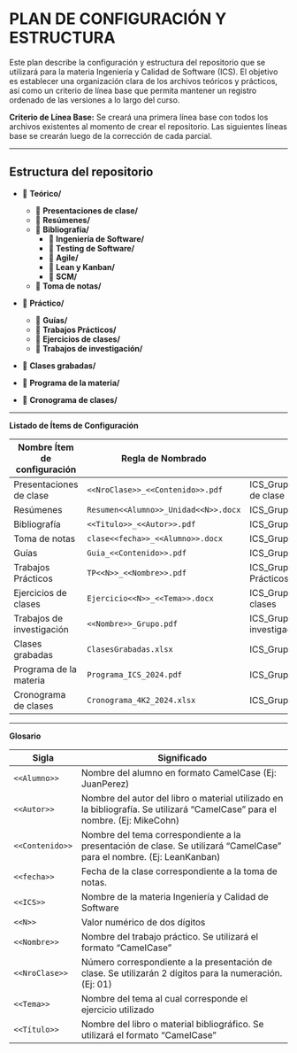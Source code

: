 # PLAN DE CONFIGURACIÓN Y ESTRUCTURA

Este plan describe la configuración y estructura del repositorio que se utilizará para la materia Ingeniería y Calidad de Software (ICS). El objetivo es establecer una organización clara de los archivos teóricos y prácticos, así como un criterio de línea base que permita mantener un registro ordenado de las versiones a lo largo del curso.


**Criterio de Línea Base:**
Se creará una primera línea base con todos los archivos existentes al momento de crear el repositorio. Las siguientes líneas base se crearán luego de la corrección de cada parcial.

---

## **Estructura del repositorio**
- 📂 **Teórico/**
  - 📁 **Presentaciones de clase/**
  - 📁 **Resúmenes/**
  - 📁 **Bibliografía/**
    - 📁 **Ingeniería de Software/**
    - 📁 **Testing de Software/**
    - 📁 **Agile/**
    - 📁 **Lean y Kanban/**
    - 📁 **SCM/**
  - 📁 **Toma de notas/**

- 📂 **Práctico/**
  - 📁 **Guías/**
  - 📁 **Trabajos Prácticos/**
  - 📁 **Ejercicios de clases/**
  - 📁 **Trabajos de investigación/**

- 📂 **Clases grabadas/**

- 📂 **Programa de la materia/**

- 📂 **Cronograma de clases/**


---

**Listado de Ítems de Configuración**

| Nombre Ítem de configuración | Regla de Nombrado | Ubicación Física |
|------------------------------|-------------------|------------------|
| Presentaciones de clase      | `<<NroClase>>_<<Contenido>>.pdf` | ICS_Grupo_2024/Teórico/Presentaciones de clase |
| Resúmenes                    | `Resumen<<Alumno>>_Unidad<<N>>.docx` | ICS_Grupo_2024/Teórico/Resúmenes |
| Bibliografía                 | `<<Titulo>>_<<Autor>>.pdf` | ICS_Grupo_2024/Bibliografía |
| Toma de notas                | `clase<<fecha>>_<<Alumno>>.docx` | ICS_Grupo_2024/Teórico/Toma de notas |
| Guías                        | `Guia_<<Contenido>>.pdf` | ICS_Grupo_2024/Práctico/Guías |
| Trabajos Prácticos           | `TP<<N>>_<<Nombre>>.pdf` | ICS_Grupo_2024/Práctico/Trabajos Prácticos |
| Ejercicios de clases         | `Ejercicio<<N>>_<<Tema>>.docx` | ICS_Grupo_2024/Práctico/Ejercicios de clases |
| Trabajos de investigación    | `<<Nombre>>_Grupo.pdf` | ICS_Grupo_2024/Práctico/Trabajos de investigación |
| Clases grabadas              | `ClasesGrabadas.xlsx` | ICS_Grupo_2024/ |
| Programa de la materia       | `Programa_ICS_2024.pdf` | ICS_Grupo_2024/ |
| Cronograma de clases         | `Cronograma_4K2_2024.xlsx` | ICS_Grupo_2024/ |

---

**Glosario**

| Sigla        | Significado |
|--------------|-------------|
| `<<Alumno>>`  | Nombre del alumno en formato CamelCase (Ej: JuanPerez) |
| `<<Autor>>`   | Nombre del autor del libro o material utilizado en la bibliografía. Se utilizará “CamelCase” para el nombre. (Ej: MikeCohn) |
| `<<Contenido>>`| Nombre del tema correspondiente a la presentación de clase. Se utilizará “CamelCase” para el nombre. (Ej: LeanKanban) |
| `<<fecha>>`   | Fecha de la clase correspondiente a la toma de notas. |
| `<<ICS>>`     | Nombre de la materia Ingeniería y Calidad de Software |
| `<<N>>`       | Valor numérico de dos dígitos |
| `<<Nombre>>`  | Nombre del trabajo práctico. Se utilizará el formato “CamelCase” |
| `<<NroClase>>`| Número correspondiente a la presentación de clase. Se utilizarán 2 dígitos para la numeración. (Ej: 01) |
| `<<Tema>>`    | Nombre del tema al cual corresponde el ejercicio utilizado |
| `<<Título>>`  | Nombre del libro o material bibliográfico. Se utilizará el formato “CamelCase” |

